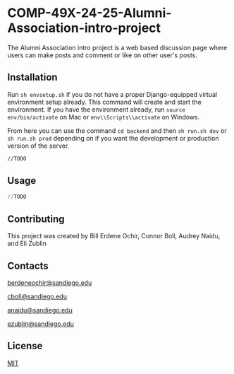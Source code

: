 # COMP-49X-24-25-Alumni-Association-intro-project

The Alumni Association intro project is a web based discussion page where users can make posts and comment or like on other user's posts. 

## Installation
Run ```sh envsetup.sh``` if you do not have a proper Django-equipped virtual environment setup already. This command will create and start the environment.
If you have the environment already, run ```source env/bin/activate``` on Mac or ```env\\Scripts\\activate``` on Windows.

From here you can use the command ```cd backend``` and then ```sh run.sh dev``` or ```sh run.sh prod``` depending on if you want the development or production version of the server. 

```bash
//TODO
```

## Usage

```python
//TODO
```

## Contributing

This project was created by
Bill Erdene Ochir, Connor Boll, Audrey Naidu, and Eli Zublin

## Contacts

berdeneochir@sandiego.edu

cboll@sandiego.edu

anaidu@sandiego.edu

ezublin@sandiego.edu


## License

[MIT](https://choosealicense.com/licenses/mit/)